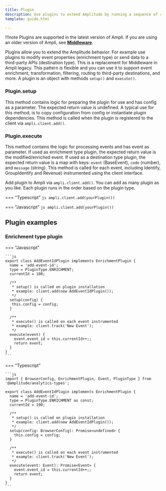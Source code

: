 ```yaml
---
title: Plugin
description: Use plugins to extend Amplitude by running a sequence of custom code on every event. This pattern is flexible and you can use it to support event enrichment, transformation, filtering, routing to third-party destinations, and more.
template: guide.html

---
```


!!!note
    Plugins are supported in the latest version of Ampli. If you are using an older version of Ampli, see **[Middleware](../middleware/)**.

Plugins allow you to extend the Amplitude behavior. For example use plugins to modify event properties (enrichment type) or send data to a third-party APIs (destination type). This is a replacement for Middleware in Ampli legacy.
This pattern is flexible and you can use it to support event enrichment, transformation, filtering, routing to third-party destinations, and more. A plugin is an object with methods `setup()` and `execute()`.

### Plugin.setup

This method contains logic for preparing the plugin for use and has config as a parameter. The expected return value is undefined. A typical use for this method, is to copy configuration from config or instantiate plugin dependencies. This method is called when the plugin is registered to the client via `ampli.client.add()`.

### Plugin.execute

This method contains the logic for processing events and has event as parameter. If used as enrichment type plugin, the expected return value is the modified/enriched event. If used as a destination type plugin, the expected return value is a map with keys: `event` (BaseEvent), `code` (number), and `message` (string). This method is called for each event, including Identify, GroupIdentify and Revenue) instrumented using the client interface.

Add plugin to Ampli via `ampli.client.add()`. You can add as many plugin as you like. Each plugin runs in the order based on the plugin type.

=== "Typescript"
    ```js
    ampli.client.add(yourPlugin())
    ```

=== "Javascript"
    ```js
    ampli.client.add(yourPlugin())
    ```

## Plugin examples

### Enrichment type plugin

=== "Javascript"

    ```js
    export class AddEventIdPlugin implements EnrichmentPlugin {
      name = 'add-event-id';
      type = PluginType.ENRICHMENT;
      currentId = 100;

      /**
       * setup() is called on plugin installation
       * example: client.add(new AddEventIdPlugin());
       */
      setup(config) {
       this.config = config;
      }

      /**
       * execute() is called on each event instrumented
       * example: client.track('New Event');
       */
      execute(event) {
        event.event_id = this.currentId++;;
        return event;
      }
    }
    ```

=== "Typescript"

    ```js
    import { BrowserConfig, EnrichmentPlugin, Event, PluginType } from '@amplitude/analytics-types';

    export class AddEventIdPlugin implements EnrichmentPlugin {
      name = 'add-event-id';
      type = PluginType.ENRICHMENT as const;
      currentId = 100;

      /**
       * setup() is called on plugin installation
       * example: client.add(new AddEventIdPlugin());
       */
      setup(config: BrowserConfig): Promise<undefined> {
        this.config = config;
      }

      /**
       * execute() is called on each event instrumented
       * example: client.track('New Event');
       */
      execute(event: Event): Promise<Event> {
        event.event_id = this.currentId++;;
        return event;
      }
    }
    ```
